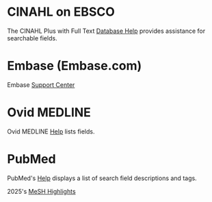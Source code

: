 # CINAHL on EBSCO

The CINAHL Plus with Full Text [Database Help](https://support.ebsco.com/help/?int=ehost&lang=en&feature_id=Databases&TOC_ID=Always&SI=0&BU=0&GU=1&PS=0&ver=live&dbs=rzhjnh,rzh#C) provides assistance for searchable fields.

# Embase (Embase.com)

Embase [Support Center](https://service.elsevier.com/app/home/supporthub/embase/)
# Ovid MEDLINE

Ovid MEDLINE [Help](https://ospguides.ovid.com/OSPguides/medline.htm#search) lists fields.

# PubMed 

PubMed's [Help](https://pubmed.ncbi.nlm.nih.gov/help/#search-tags) displays a list of search field descriptions and tags.

2025's [MeSH Highlights](https://www.nlm.nih.gov/oet/ed/mesh/2025/mesh_highlights.html)


